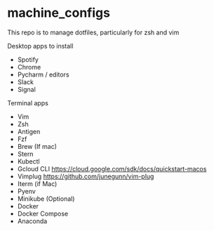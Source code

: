 # machine_configs

This repo is to manage dotfiles, particularly for zsh and vim

Desktop apps to install
- Spotify
- Chrome
- Pycharm / editors
- Slack
- Signal

Terminal apps
- Vim
- Zsh
- Antigen
- Fzf
- Brew (If mac)
- Stern
- Kubectl
- Gcloud CLI https://cloud.google.com/sdk/docs/quickstart-macos
- Vimplug https://github.com/junegunn/vim-plug
- Iterm (if Mac)
- Pyenv
- Minikube (Optional)
- Docker
- Docker Compose
- Anaconda
